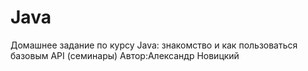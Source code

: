 # Java

Домашнее задание по курсу Java: знакомство и как пользоваться базовым API (семинары)
Автор:Александр Новицкий
